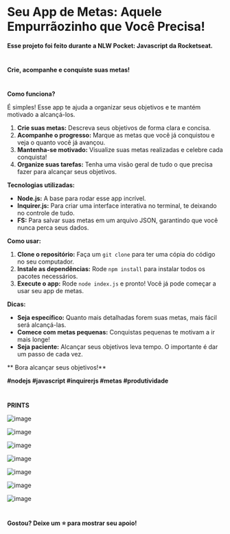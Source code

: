 # Seu App de Metas: Aquele Empurrãozinho que Você Precisa!

**Esse projeto foi feito durante a NLW Pocket: Javascript da Rocketseat.**
#
**Crie, acompanhe e conquiste suas metas!**
#
**Como funciona?**

É simples! Esse app te ajuda a organizar seus objetivos e te mantém motivado a alcançá-los. 

1. **Crie suas metas:** Descreva seus objetivos de forma clara e concisa. 
2. **Acompanhe o progresso:** Marque as metas que você já conquistou e veja o quanto você já avançou.
3. **Mantenha-se motivado:** Visualize suas metas realizadas e celebre cada conquista!
4. **Organize suas tarefas:** Tenha uma visão geral de tudo o que precisa fazer para alcançar seus objetivos.

**Tecnologias utilizadas:**

* **Node.js:** A base para rodar esse app incrível.
* **Inquirer.js:** Para criar uma interface interativa no terminal, te deixando no controle de tudo.
* **FS:** Para salvar suas metas em um arquivo JSON, garantindo que você nunca perca seus dados.

**Como usar:**

1. **Clone o repositório:** Faça um `git clone` para ter uma cópia do código no seu computador.
2. **Instale as dependências:** Rode `npm install` para instalar todos os pacotes necessários.
3. **Execute o app:** Rode `node index.js` e pronto! Você já pode começar a usar seu app de metas.

**Dicas:**

* **Seja específico:** Quanto mais detalhadas forem suas metas, mais fácil será alcançá-las.
* **Comece com metas pequenas:** Conquistas pequenas te motivam a ir mais longe!
* **Seja paciente:** Alcançar seus objetivos leva tempo. O importante é dar um passo de cada vez.


** Bora alcançar seus objetivos!**

**#nodejs #javascript #inquirerjs #metas #produtividade**
#
**PRINTS** 

![image](https://github.com/user-attachments/assets/93296f5c-6adb-4063-afa2-dbeb62047dbf)

![image](https://github.com/user-attachments/assets/56ebbb1e-60d4-42d5-9c4a-0b127e6ca9fa)

![image](https://github.com/user-attachments/assets/1f891e83-2498-43a6-822b-e3523198893b)

![image](https://github.com/user-attachments/assets/c23b23e8-50ac-449d-a646-93b3a243764a)

![image](https://github.com/user-attachments/assets/a4532544-416d-4998-aadc-c989f6ac9842)

![image](https://github.com/user-attachments/assets/0a24333a-02e7-4026-84cc-fc90b597f610)

![image](https://github.com/user-attachments/assets/d6885b10-4837-4377-90d9-812fe7d0c034)

#
**Gostou? Deixe um ⭐ para mostrar seu apoio!**

